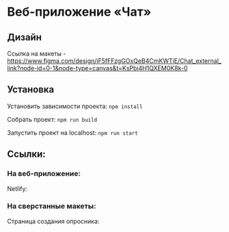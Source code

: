 # Веб-приложение «Чат»

## Дизайн
Ссылка на макеты - https://www.figma.com/design/jF5fFFzgGOxQeB4CmKWTiE/Chat_external_link?node-id=0-1&node-type=canvas&t=KsPbi4H1QXEM0K8k-0

## Установка
Установить зависимости проекта: `npm install`

Собрать проект: `npm run build`

Запустить проект на localhost: `npm run start`

## Ссылки:

### На веб-приложение:

Netlify: 

### На сверстанные макеты:

Страница создания опросника: 